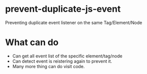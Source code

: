 # prevent-duplicate-js-event
Preventing duplicate event listener on the same Tag/Element/Node

# What can do
- Can get all event list of the specific element/tag/node
- Can detect event is reistering again to prevent it.
- Many more thing can do visit code.
